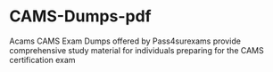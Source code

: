 # CAMS-Dumps-pdf
Acams CAMS Exam Dumps offered by Pass4surexams provide comprehensive study material for individuals preparing for the CAMS certification exam
